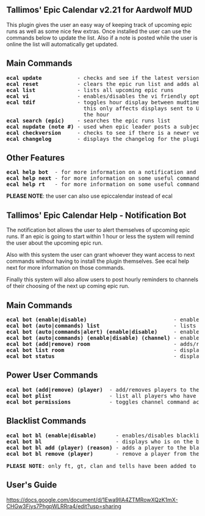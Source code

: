 
Tallimos' Epic Calendar v2.21 for Aardwolf MUD
----------------------------------------------
This plugin gives the user an easy way of keeping track of upcoming epic runs as well as some nice few extras. Once installed the user can use the commands below to update the list. Also if a note is posted while the user is online the list will automatically get updated.

Main Commands
-------------
<pre>
<b>ecal update</b>           - checks and see if the latest version of the plugin is installed
<b>ecal reset</b>            - clears the epic run list and adds all upcoming runs
<b>ecal list</b>             - lists all upcoming epic runs
<b>ecal vi</b>               - enables/disables the vi friendly option
<b>ecal tdif</b>             - toggles hour display between mudtime and user's timezone
                        this only affects displays sent to USER ONLY anything sent via channel or note will show mud time as
                        the hour
<b>ecal search (epic)</b>    - searches the epic runs list
<b>ecal nupdate (note #)</b> - used when epic leader posts a subject line to long
<b>ecal checkversion</b>     - checks to see if there is a newer version of the plugin available
<b>ecal changelog</b>        - displays the changelog for the plugin
</pre>

Other Features
--------------
<pre>
<b>ecal help bot</b>  - for more information on a notification and channel command bot
<b>ecal help next</b> - for more information on some useful commands to display the next upcoming epic
<b>ecal help rt</b>   - for more information on some useful commands to display the next upcoming epic
</pre>

<b>PLEASE NOTE</b>: the user can also use epiccalendar instead of ecal

Tallimos' Epic Calendar Help - Notification Bot
-----------------------------------------------

The notification bot allows the user to alert themselves of upcoming epic runs. If an epic is going to start within 1 hour or less the system will remind the user about the upcoming epic run.

Also with this system the user can grant whoever they want access to next commands without having to install the plugin themselves. See ecal help next for more information on those commands.

Finally this system will also allow users to post hourly reminders to channels of their choosing of the next up coming epic run.

Main Commands
-------------
<pre>
<b>ecal bot (enable|disable)</b>                           - enables/disables the main bot system
<b>ecal bot (auto|commands) list</b>                       - lists the channels and their settings for the specified system
<b>ecal bot (auto|commands|alert) (enable|disable)</b>     - enables/disables the specified system
<b>ecal bot (auto|commands) (enable|disable) (channel)</b> - enables/disables the channel notification in the specified system
<b>ecal bot (add|remove) room</b>                          - adds/removes the current room to the approved note sending room list
<b>ecal bot list room</b>                                  - displays the list of approved note sending rooms
<b>ecal bot status</b>                                     - displays the status of the notification bot and its features
</pre>

Power User Commands
-------------------
<pre>
<b>ecal bot (add|remove) (player)</b>  - add/removes players to the channel command permission system
<b>ecal bot plist</b>                  - list all players who have access to the channel commands
<b>ecal bot permissions</b>            - toggles channel command access between LIST and ALL. default is set to LIST
</pre>

Blacklist Commands
------------------
<pre>
<b>ecal bot bl (enable|disable)</b>      - enables/disables blacklist for channel command access
<b>ecal bot bl</b>                       - displays who is on the blacklist
<b>ecal bot bl add (player) (reason)</b> - adds a player to the blacklist with the option to add the reason why
<b>ecal bot bl remove (player)</b>       - remove a player from the blacklist

<b>PLEASE NOTE</b>: only ft, gt, clan and tells have been added to the channel command system
</pre>

User's Guide
------------
https://docs.google.com/document/d/1Ewa9IlA4ZTMRowXQzK1mX-CHGw3Fjys7PhgpWLRRra4/edit?usp=sharing
